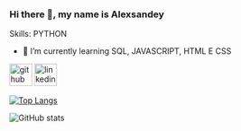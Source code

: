 ### Hi there 👋, my name is Alexsandey

Skills: PYTHON

- 🌱 I’m currently learning SQL, JAVASCRIPT, HTML E CSS 


[<img src='https://cdn.jsdelivr.net/npm/simple-icons@3.0.1/icons/github.svg' alt='github' height='40'>](https://github.com/https://github.com/Alexsandey-Lima)  [<img src='https://cdn.jsdelivr.net/npm/simple-icons@3.0.1/icons/linkedin.svg' alt='linkedin' height='40'>](https://www.linkedin.com/in/www.linkedin.com/in/alex-lima-02318624a/)  

[![Top Langs](https://github-readme-stats.vercel.app/api/top-langs/?username=https://github.com/Alexsandey-Lima)](https://github.com/anuraghazra/github-readme-stats)

![GitHub stats](https://github-readme-stats.vercel.app/api?username=https://github.com/Alexsandey-Lima&show_icons=true)  

